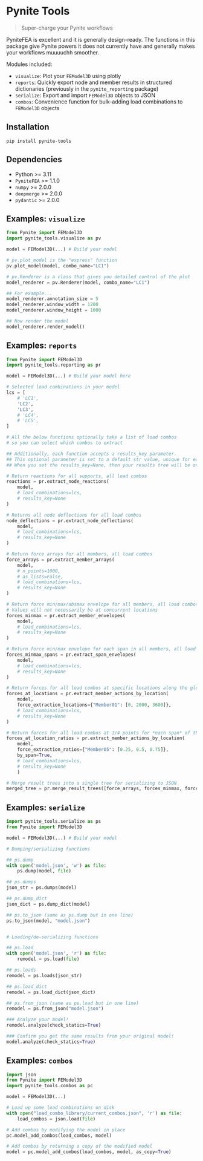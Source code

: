 # Pynite Tools

> Super-charge your Pynite workflows

PyniteFEA is excellent and it is generally design-ready. The functions in this package give Pynite powers it does not currently have and generally makes your workflows muuuuchh smoother.

Modules included:

- `visualize`: Plot your `FEModel3D` using plotly
- `reports`: Quickly export node and member results in structured dictionaries (previously in the `pynite_reporting` package)
- `serialize`: Export and import `FEModel3D` objects to JSON
- `combos`: Convenience function for bulk-adding load combinations to `FEModel3D` objects


## Installation

```
pip install pynite-tools
```

## Dependencies

- Python >= 3.11
- `PyniteFEA` >= 1.1.0
- `numpy` >= 2.0.0
- `deepmerge` >= 2.0.0
- `pydantic` >= 2.0.0


## Examples: `visualize`

```python
from Pynite import FEModel3D
import pynite_tools.visualize as pv

model = FEModel3D(...) # Build your model

# pv.plot_model is the "express" function
pv.plot_model(model, combo_name="LC1")

# pv.Renderer is a class that gives you detailed control of the plot
model_renderer = pv.Renderer(model, combo_name="LC1")

## For example...
model_renderer.annotation_size = 5
model_renderer.window_width = 1200
model_renderer.window_height = 1000

## Now render the model
model_renderer.render_model()
```


## Examples: `reports`

```python
from Pynite import FEModel3D
import pynite_tools.reporting as pr

model = FEModel3D(...) # Build your model here

# Selected load combinations in your model
lcs = [
    # 'LC1', 
    'LC2',
    'LC3',
    # 'LC4', 
    # 'LC5',
]

# All the below functions optionally take a list of load combos
# so you can select which combos to extract

## Additionally, each function accepts a results_key parameter.
## This optional parameter is set to a default str value, unique for each function.
## When you set the results_key=None, then your results tree will be one level shallower.

# Return reactions for all supports, all load combos
reactions = pr.extract_node_reactions(
    model,
    # load_combinations=lcs,
    # results_key=None
)

# Returns all node deflections for all load combos
node_deflections = pr.extract_node_deflections(
    model,
    # load_combinations=lcs,
    # results_key=None
)

# Return force arrays for all members, all load combos
force_arrays = pr.extract_member_arrays(
    model,
    # n_points=1000,
    # as_lists=False,
    # load_combinations=lcs,
    # results_key=None
)

# Return force min/max/absmax envelope for all members, all load combos
# Values will not necessarily be at concurrent locations
forces_minmax = pr.extract_member_envelopes(
    model,
    # load_combinations=lcs,
    # results_key=None
)

# Return force min/max envelope for each span in all members, all load combos
forces_minmax_spans = pr.extract_span_envelopes(
    model,
    # load_combinations=lcs,
    # results_key=None
)

# Return forces for all load combos at specific locations along the global member length
forces_at_locations = pr.extract_member_actions_by_location(
    model, 
    force_extraction_locations={"Member01": [0, 2000, 3600]},
    # load_combinations=lcs,
    # results_key=None
)

# Return forces for all load combos at 1/4 points for *each span* of the given members
forces_at_location_ratios = pr.extract_member_actions_by_location(
    model, 
    force_extraction_ratios={"Member05": [0.25, 0.5, 0.75]}, 
    by_span=True,
    # load_combinations=lcs,
    # results_key=None
    )

# Merge result trees into a single tree for serializing to JSON
merged_tree = pr.merge_result_trees([force_arrays, forces_minmax, forces_at_locations])
```

## Examples: `serialize`

```python
import pynite_tools.serialize as ps
from Pynite import FEModel3D

model = FEModel3D(...) # Build your model

# Dumping/serializing functions

## ps.dump
with open('model.json', 'w') as file:
    ps.dump(model, file)

## ps.dumps
json_str = ps.dumps(model)

## ps.dump_dict
json_dict = ps.dump_dict(model)

## ps.to_json (same as ps.dump but in one line)
ps.to_json(model, "model.json")


# Loading/de-serializing functions

## ps.load
with open('model.json', 'r') as file:
    remodel = ps.load(file)

## ps.loads
remodel = ps.loads(json_str)

## ps.load_dict
remodel = ps.load_dict(json_dict)

## ps.from_json (same as ps.load but in one line)
remodel = ps.from_json("model.json")

### Analyze your model!
remodel.analyze(check_statics=True)

### Confirm you get the same results from your original model!
model.analyze(check_statics=True)
```

## Examples: `combos`

```python
import json
from Pynite import FEModel3D
import pynite_tools.combos as pc

model = FEModel3D(...)

# Load up some load combinations on disk
with open("load_combo_library/current_combos.json", 'r') as file:
    load_combos = json.load(file)

# Add combos by modifying the model in place
pc.model_add_combos(load_combos, model)

# Add combos by returning a copy of the modified model
model = pc.model_add_combos(load_combos, model, as_copy=True)
```


